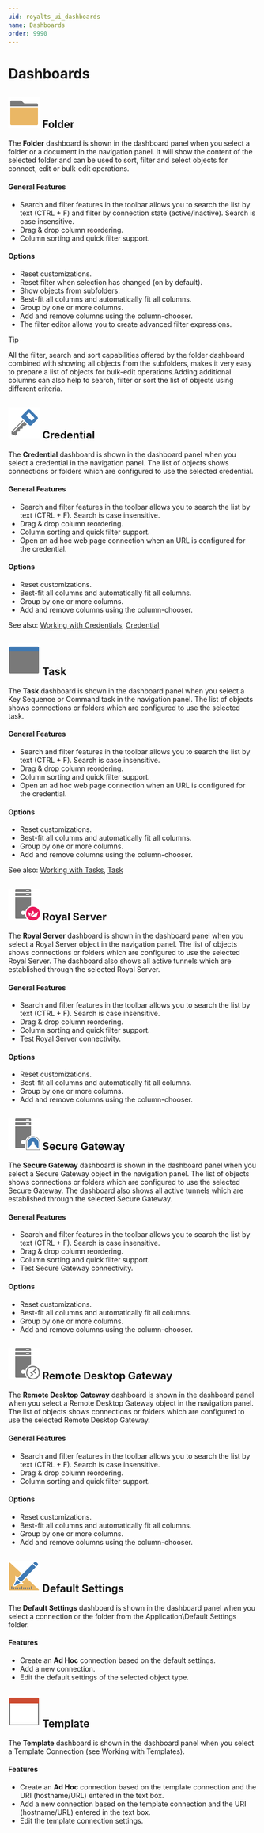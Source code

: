 ```yaml
---
uid: royalts_ui_dashboards
name: Dashboards
order: 9990
---
```


# Dashboards

## ![](/r2021/images/RoyalTS/Application/SVG_FolderClosed_32.svg#img_header) Folder
The **Folder** dashboard is shown in the dashboard panel when you select a folder or a document in the navigation panel. It will show the content of the selected folder and can be used to sort, filter and select objects for connect, edit or bulk-edit operations. 

#### General Features
-   Search and filter features in the toolbar allows you to search the list by text (CTRL + F) and filter by connection state (active/inactive). Search is case insensitive.
-   Drag & drop column reordering.
-   Column sorting and quick filter support.

#### Options
-   Reset customizations.
-   Reset filter when selection has changed (on by default).
-   Show objects from subfolders.
-   Best-fit all columns and automatically fit all columns.
-   Group by one or more columns.
-   Add and remove columns using the column-chooser.
-   The filter editor allows you to create advanced filter expressions.

> [!Tip]
> All the filter, search and sort capabilities offered by the folder dashboard combined with showing all objects from the subfolders, makes it very easy to prepare a list of objects for bulk-edit operations.Adding additional columns can also help to search, filter or sort the list of objects using different criteria.

## ![](/r2021/images/RoyalTS/Application/SVG_PageCredential_32.svg#img_header) Credential
The **Credential** dashboard is shown in the dashboard panel when you select a credential in the navigation panel. The list of objects shows connections or folders which are configured to use the selected credential.

#### General Features
-   Search and filter features in the toolbar allows you to search the list by text (CTRL + F). Search is case insensitive.
-   Drag & drop column reordering.
-   Column sorting and quick filter support.
-   Open an ad hoc web page connection when an URL is configured for the credential.

#### Options
-   Reset customizations.
-   Best-fit all columns and automatically fit all columns.
-   Group by one or more columns.
-   Add and remove columns using the column-chooser.

See also: [Working with Credentials](xref:royalts_tutorials_credentials), [Credential](xref:royalts_reference_organization_credential)

## ![](/r2021/images/RoyalTS/Application/SVG_PageTasks_32.svg#img_header) Task
The **Task** dashboard is shown in the dashboard panel when you select a Key Sequence or Command task in the navigation panel. The list of objects shows connections or folders which are configured to use the selected task.

#### General Features
-   Search and filter features in the toolbar allows you to search the list by text (CTRL + F). Search is case insensitive.
-   Drag & drop column reordering.
-   Column sorting and quick filter support.
-   Open an ad hoc web page connection when an URL is configured for the credential.

#### Options
-   Reset customizations.
-   Best-fit all columns and automatically fit all columns.
-   Group by one or more columns.
-   Add and remove columns using the column-chooser.

See also: [Working with Tasks](xref:royalts_tutorials_tasks), [Task](xref:royalts_reference_tasks_command)

## ![](/r2021/images/RoyalTS/Application/SVG_PageManagementEndpoint_32.svg#img_header) Royal Server
The **Royal Server** dashboard is shown in the dashboard panel when you select a Royal Server object in the navigation panel. The list of objects shows connections or folders which are configured to use the selected Royal Server. The dashboard also shows all active tunnels which are established through the selected Royal Server.

#### General Features
-   Search and filter features in the toolbar allows you to search the list by text (CTRL + F). Search is case insensitive.
-   Drag & drop column reordering.
-   Column sorting and quick filter support.
-   Test Royal Server connectivity.

#### Options
-   Reset customizations.
-   Best-fit all columns and automatically fit all columns.
-   Group by one or more columns.
-   Add and remove columns using the column-chooser.

## ![](/r2021/images/RoyalTS/Application/SVG_PageSecureGateway_32.svg#img_header) Secure Gateway
The **Secure Gateway** dashboard is shown in the dashboard panel when you select a Secure Gateway object in the navigation panel. The list of objects shows connections or folders which are configured to use the selected Secure Gateway. The dashboard also shows all active tunnels which are established through the selected Secure Gateway.

#### General Features
-   Search and filter features in the toolbar allows you to search the list by text (CTRL + F). Search is case insensitive.
-   Drag & drop column reordering.
-   Column sorting and quick filter support.
-   Test Secure Gateway connectivity.

#### Options
-   Reset customizations.
-   Best-fit all columns and automatically fit all columns.
-   Group by one or more columns.
-   Add and remove columns using the column-chooser.

## ![](/r2021/images/RoyalTS/Application/SVG_PageRDSGateway_32.svg#img_header) Remote Desktop Gateway
The **Remote Desktop Gateway** dashboard is shown in the dashboard panel when you select a Remote Desktop Gateway object in the navigation panel. The list of objects shows connections or folders which are configured to use the selected Remote Desktop Gateway.

#### General Features
-   Search and filter features in the toolbar allows you to search the list by text (CTRL + F). Search is case insensitive.
-   Drag & drop column reordering.
-   Column sorting and quick filter support.

#### Options
-   Reset customizations.
-   Best-fit all columns and automatically fit all columns.
-   Group by one or more columns.
-   Add and remove columns using the column-chooser.

## ![](/r2021/images/RoyalTS/Application/SVG_EditCopyToDefault_32.svg#img_header) Default Settings
The **Default Settings** dashboard is shown in the dashboard panel when you select a connection or the folder from the Application\Default Settings folder.

#### Features
- Create an **Ad Hoc** connection based on the default settings.
- Add a new connection.
- Edit the default settings of the selected object type.

## ![](/r2021/images/RoyalTS/Application/SVG_GeneralTemplate_32.svg#img_header) Template
The **Template** dashboard is shown in the dashboard panel when you select a Template Connection (see Working with Templates).

#### Features
- Create an **Ad Hoc** connection based on the template connection and the URI (hostname/URL) entered in the text box.
- Add a new connection based on the template connection and the URI (hostname/URL) entered in the text box.
- Edit the template connection settings.